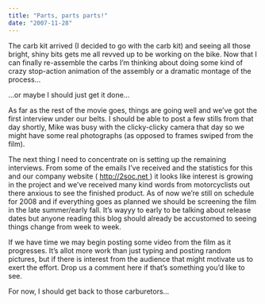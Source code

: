 ```yaml
---
title: "Parts, parts parts!"
date: "2007-11-28"
---
```


<div class="content">
<p>The carb kit arrived (I decided to go with the carb kit) and seeing all those
bright, shiny bits gets me all revved up to be working on the bike. Now that I
can finally re-assemble the carbs I’m thinking about doing some kind of crazy
stop-action animation of the assembly or a dramatic montage of the process…</p>
<p>…or maybe I should just get it done…</p>
<p>As far as the rest of the movie goes, things are going well and we’ve got the
first interview under our belts. I should be able to post a few stills from
that day shortly, Mike was busy with the clicky-clicky camera that day so we
might have some real photographs (as opposed to frames swiped from the film).</p>
<p>The next thing I need to concentrate on is setting up the remaining
interviews. From some of the emails I’ve received and the statistics for this
and our company website ( <a href="http://2soc.net" target="_blank"> http://2soc.net </a> ) it looks like
interest is growing in the project and we’ve received many kind words from
motorcyclists out there anxious to see the finished product. As of now we’re
still on schedule for 2008 and if everything goes as planned we should be
screening the film in the late summer/early fall. It’s wayyy to early to be
talking about release dates but anyone reading this blog should already be
accustomed to seeing things change from week to week.</p>
<p>If we have time we may begin posting some video from the film as it
progresses. It’s allot more work than just typing and posting random pictures,
but if there is interest from the audience that might motivate us to exert the
effort. Drop us a comment here if that’s something you’d like to see.</p>
<p>For now, I should get back to those carburetors…</p>
</div>
